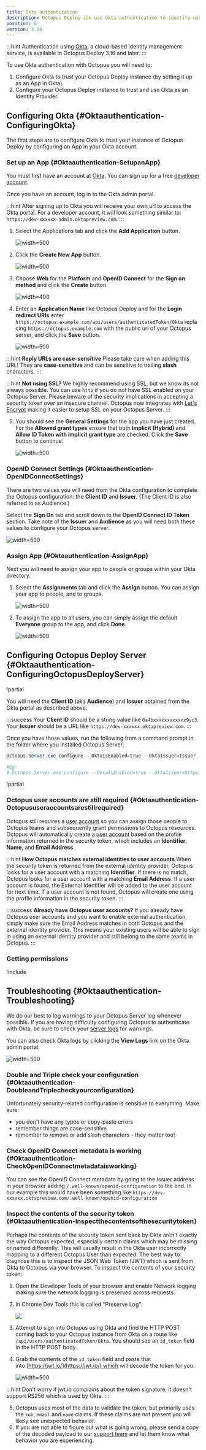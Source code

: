 ```yaml
---
title: Okta authentication
description: Octopus Deploy can use Okta authentication to identify users.
position: 6
version: 3.16
---
```


:::hint
Authentication using [Okta](https://www.okta.com/), a cloud-based identity management service, is available in Octopus Deploy 3.16 and later.
:::

To use Okta authentication with Octopus you will need to:

1. Configure Okta to trust your Octopus Deploy instance (by setting it up as an App in Okta).
2. Configure your Octopus Deploy instance to trust and use Okta as an Identity Provider.

## Configuring Okta {#Oktaauthentication-ConfiguringOkta}

The first steps are to configure Okta to trust your instance of Octopus Deploy by configuring an App in your Okta account.

### Set up an App {#Oktaauthentication-SetupanApp}

You must first have an account at [Okta](https://www.okta.com/). You can sign up for a free [developer account](https://developer.okta.com/signup/).

Once you have an account, log in to the Okta admin portal.

:::hint
After signing up to Okta you will receive your own url to access the Okta portal. For a developer account, it will look something similar to: `https://dev-xxxxxx-admin.oktapreview.com`.
:::

1. Select the Applications tab and click the **Add Application** button.

   ![](/docs/images/okta-authentication/okta-add-app.png "width=500")

2. Click the **Create New App** button.

   ![](/docs/images/okta-authentication/okta-create-new-app.png "width=500")

3. Choose **Web** for the **Platform** and **OpenID Connect** for the **Sign on method** and click the **Create** button.

   ![](/docs/images/okta-authentication/okta-new-app-integration.png "width=400")

4. Enter an **Application Name** like Octopus Deploy and for the **Login redirect URIs** enter `https://octopus.example.com/api/users/authenticatedToken/Okta` replacing `https://octopus.example.com` with the public url of your Octopus server, and click the **Save** button.

   ![](/docs/images/okta-authentication/okta-create-openid-integration.png "width=500")

:::hint
**Reply URLs are case-sensitive**
Please take care when adding this URL! They are **case-sensitive** and can be sensitive to trailing **slash** characters.
:::

:::hint
**Not using SSL?**
We highly recommend using SSL, but we know its not always possible. You can use `http` if you do not have SSL enabled on your Octopus Server. Please beware of the security implications in accepting a security token over an insecure channel.
Octopus now integrates with [Let's Encrypt](/docs/administration/lets-encrypt-integration.md) making it easier to setup SSL on your Octopus Server.
:::

5. You should see the **General Settings** for the app you have just created. For the **Allowed grant types** ensure that both **Implicit (Hybrid)** and **Allow ID Token with implicit grant type** are checked. Click the **Save** button to continue.

   ![](/docs/images/okta-authentication/okta-general-settings.png "width=500")

### OpenID Connect Settings {#Oktaauthentication-OpenIDConnectSettings}

There are two values you will need from the Okta configuration to complete the Octopus configuration: the **Client ID** and **Issuer**. (The Client ID is also referred to as Audience.)

Select the **Sign On** tab and scroll down to the **OpenID Connect ID Token** section. Take note of the **Issuer** and **Audience** as you will need both these values to configure your Octopus server.

![](/docs/images/okta-authentication/okta-openid-token.png "width=500")

### Assign App {#Oktaauthentication-AssignApp}

Next you will need to assign your app to people or groups within your Okta directory.

1. Select the **Assignments** tab and click the **Assign** button. You can assign your app to people, and to groups.

   ![](/docs/images/okta-authentication/okta-assign-app.png "width=500")

2. To assign the app to all users, you can simply assign the default **Everyone** group to the app, and click **Done**.

   ![](/docs/images/okta-authentication/okta-assign-to-groups.png "width=500")

## Configuring Octopus Deploy Server {#Oktaauthentication-ConfiguringOctopusDeployServer}

!partial <settingshint>

You will need the **Client ID** (aka **Audience**) and **Issuer** obtained from the Okta portal as described above.

:::success
Your **Client ID** should be a string value like `0a4bxxxxxxxxxxxx9yc3`.
Your **Issuer** should be a URL like `https://dev-xxxxxx.oktapreview.com`.
:::

Once you have those values, run the following from a command prompt in the folder where you installed Octopus Server:

```powershell
Octopus.Server.exe configure --OktaIsEnabled=true --OktaIssuer=Issuer --OktaClientId=ClientID

#Eg:
# Octopus.Server.exe configure --OktaIsEnabled=true --OktaIssuer=https://dev-xxxxxx.oktapreview.com --OktaClientId=0a4bxxxxxxxxxxxx9yc3
```

!partial <settings>

### Octopus user accounts are still required {#Oktaauthentication-Octopususeraccountsarestillrequired}

Octopus still requires a [user account](/docs/administration/managing-users-and-teams/index.md) so you can assign those people to Octopus teams and subsequently grant permissions to Octopus resources. Octopus will automatically create a [user account](/docs/administration/managing-users-and-teams/index.md) based on the profile information returned in the security token, which includes an **Identifier**, **Name**, and **Email Address**.

:::hint
**How Octopus matches external identities to user accounts**
When the security token is returned from the external identity provider, Octopus looks for a user account with a matching **Identifier**. If there is no match, Octopus looks for a user account with a matching **Email Address**. If a user account is found, the External Identifier will be added to the user account for next time. If a user account is not found, Octopus will create one using the profile information in the security token.
:::

:::success
**Already have Octopus user accounts?**
If you already have Octopus user accounts and you want to enable external authentication, simply make sure the Email Address matches in both Octopus and the external identity provider. This means your existing users will be able to sign in using an external identity provider and still belong to the same teams in Octopus.
:::

### Getting permissions

!include <admin-user>

## Troubleshooting {#Oktaauthentication-Troubleshooting}

We do our best to log warnings to your Octopus Server log whenever possible. If you are having difficulty configuring Octopus to authenticate with Okta, be sure to check your [server logs](/docs/reference/log-files.md) for warnings.

You can also check Okta logs by clicking the **View Logs** link on the Okta admin portal.

![](/docs/images/okta-authentication/okta-view-logs.png "width=500")

### Double and Triple check your configuration {#Oktaauthentication-DoubleandTriplecheckyourconfiguration}

Unfortunately security-related configuration is sensitive to everything. Make sure:

- you don't have any typos or copy-paste errors
- remember things are case-sensitive
- remember to remove or add slash characters - they matter too!

### Check OpenID Connect metadata is working {#Oktaauthentication-CheckOpenIDConnectmetadataisworking}

You can see the OpenID Connect metadata by going to the Issuer address in your browser adding `/.well-known/openid-configuration` to the end. In our example this would have been something like `https://dev-xxxxxx.oktapreview.com/.well-known/openid-configuration`

### Inspect the contents of the security token {#Oktaauthentication-Inspectthecontentsofthesecuritytoken}

Perhaps the contents of the security token sent back by Okta aren't exactly the way Octopus expected, especially certain claims which may be missing or named differently. This will usually result in the Okta user incorrectly mapping to a different Octopus User than expected. The best way to diagnose this is to inspect the JSON Web Token (JWT) which is sent from Okta to Octopus via your browser. To inspect the contents of your security token:

1. Open the Developer Tools of your browser and enable Network logging making sure the network logging is preserved across requests.
2. In Chrome Dev Tools this is called "Preserve Log".

   ![](/docs/images/5670656/5866122.png)

3. Attempt to sign into Octopus using Okta and find the HTTP POST coming back to your Octopus instance from Okta on a route like `/api/users/authenticatedToken/Okta`. You should see an `id_token` field in the HTTP POST body.
4. Grab the contents of the `id_token` field and paste that into [https://jwt.io/](https://jwt.io/) which will decode the token for you.

   ![](/docs/images/5670656/5866123.png "width=500")

:::hint
Don't worry if jwt.io complains about the token signature, it doesn't support RS256 which is used by Okta.
:::

5. Octopus uses most of the data to validate the token, but primarily uses the `sub`, `email` and `name` claims. If these claims are not present you will likely see unexpected behavior.
6. If you are not able to figure out what is going wrong, please send a copy of the decoded payload to our [support team](https://octopus.com/support) and let them know what behavior you are experiencing.
